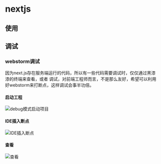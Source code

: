 # nextjs

## 使用
## 调试

### webstorm调试
因为next.js存在服务端运行的代码，所以有一些代码需要调试时，仅仅通过黑漆漆的终端来查看，或者
调试，对前端工程师而言，不是那么友好，希望可以利用好webstorm来打断点，这样调试会事半功倍。

#### 启动工程

![debug模式启动项目](https://tva1.sinaimg.cn/large/00831rSTgy1gd1ui243wfj305p012q2p.jpg)

#### IDE插入断点

![IDE插入断点](https://tva1.sinaimg.cn/large/00831rSTgy1gd1uk7f05lj30mp0aeglr.jpg)

#### 查看

![查看](https://tva1.sinaimg.cn/large/00831rSTgy1gd1uknp8ylj30oi07n3yr.jpg)

